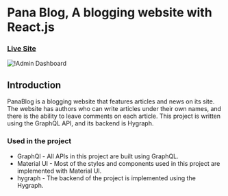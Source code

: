 # Pana Blog, A blogging website with React.js<br/>

### [Live Site](https://pana-blog.netlify.app/)


![!Admin Dashboard](https://yourimageshare.com/ib/27ckS9qWye.webp)

## Introduction

PanaBlog is a blogging website that features articles and news on its site. The website has authors who can write articles under their own names, and there is the ability to leave comments on each article. This project is written using the GraphQL API, and its backend is Hygraph.

### Used in the project
- GraphQl - All APIs in this project are built using GraphQL.
- Material UI - Most of the styles and components used in this project are implemented with Material UI.
- hygraph - The backend of the project is implemented using the Hygraph.
